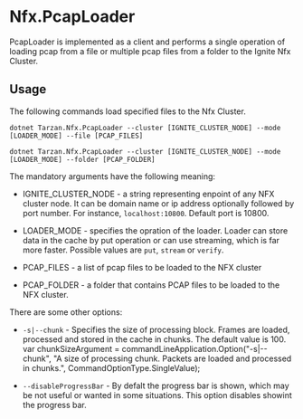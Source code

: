 ﻿# Nfx.PcapLoader

PcapLoader is implemented as a client and performs a single operation of loading pcap from a file or multiple pcap files from a folder to the Ignite Nfx Cluster.

## Usage
The following commands load specified files to the Nfx Cluster.  
```
dotnet Tarzan.Nfx.PcapLoader --cluster [IGNITE_CLUSTER_NODE] --mode [LOADER_MODE] --file [PCAP_FILES]
```

```
dotnet Tarzan.Nfx.PcapLoader --cluster [IGNITE_CLUSTER_NODE] --mode [LOADER_MODE] --folder [PCAP_FOLDER]
```

The mandatory arguments have the following meaning:

* IGNITE_CLUSTER_NODE - a string representing enpoint of any NFX cluster node. 
It can be domain name or ip address optionally followed by port number. For instance, 
`localhost:10800`. Default port is 10800.

* LOADER_MODE - specifies the opration of the loader. Loader can store data in the cache by put operation or can use streaming, which is far more faster. 
                Possible values are ```put```, ```stream``` or ```verify```. 

* PCAP_FILES - a list of pcap files to be loaded to the NFX cluster

* PCAP_FOLDER - a folder that contains PCAP files to be loaded to the NFX cluster.

There are some other options:

* ```-s|--chunk``` - Specifies the size of processing block. Frames are loaded, processed and stored in the cache in chunks. The default value is 100. 
            var chunkSizeArgument = commandLineApplication.Option("-s|--chunk", "A size of processing chunk. Packets are loaded and processed in chunks.", CommandOptionType.SingleValue);

* ```--disableProgressBar``` - By defalt the progress bar is shown, which may be not useful or wanted in some situations. This option disables showint the progress bar.
